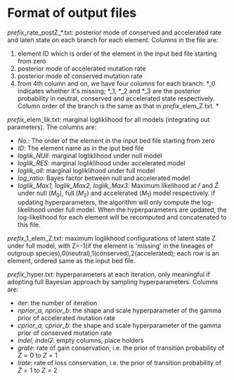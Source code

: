 # Format of output files
*prefix*\_rate_postZ\_*.txt: posterior mode of conserved and accelerated rate and laten state on each branch for each element. Columns in the file are:
1. element ID which is order of the element in the input bed file starting from zero
2. posterior mode of accelerated mutation rate
3. posterior mode of conserved mutation rate
4. from 4th column and on, we have four columns for each branch: *_0 indicates whether it's missing; *_1, *_2 and *_3 are the posterior probability in neutral, conserved and accelerated state respectively. Column order of the branch is the same as that in *prefix*_elem_Z.txt. *

*prefix*_elem_lik.txt: marginal logliklihood for all models (integrating out parameters). The columns are:
  * *No.*: The order of the element in the input bed file starting from zero
  * *ID*: The element name as in the iput bed file
  * *loglik_NUll*: marginal logliklihood under null model
  * *loglik_RES*: marginal logliklihood under accelerated model
  * *loglik_all*: marginal logliklihood under full model
  * *log_ratio*: Bayes factor between null and accelerated model
  * *loglik_Max1, loglik_Max2, loglik_Max3*: Maximum likelihood at $\hat r$ and $\hat Z$ under null ($M_0$), full ($M_2$) and accelerated ($M_1$) model respectively.
  if updating hyperparameters, the algorithm will only compute the log-likelihood under full model. When the hyperparameters are updated, the log-likelihood for each element will be recomputed and concatenated to this file.
  

*prefix*_1_elem_Z.txt: maximum loglikhood configurations of latent state Z under full model, with Z=-1(if the element is 'missing' in the lineages of outgroup species),0(neutral),1(conserved),2(accelerated); each row is an element, ordered same as the input bed file.

*prefix*_hyper.txt: hyperparameters at each iteration, only meaningful if adopting full Bayesian approach by sampling hyperparameters. Columns are:
* *iter*: the number of iteration
* *nprior_a, nprior_b*: the shape and scale hyperparameter of the gamma prior of accelerated mutation rate
* *cprior_a, cprior_b*: the shape and scale hyperparameter of the gamma prior of conserved mutation rate
* *indel, indel2*: empty columns, place holders
* *grate*: rate of gain conservation, i.e. the prior of transition probability of $Z=0$ to $Z=1$
* *lrate*: rate of loss conservation, i.e. the prior of transition probability of $Z=1$ to $Z=2$

